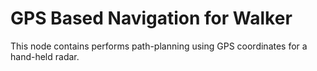 # GPS Based Navigation for Walker

This node contains performs path-planning using GPS coordinates for a hand-held radar.